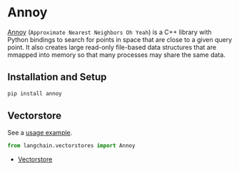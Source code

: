 # Annoy

[Annoy](https://github.com/spotify/annoy) (`Approximate Nearest Neighbors Oh Yeah`) is a C++ library with Python bindings to search for points in space that are close to a given query point. It also creates large read-only file-based data structures that are mmapped into memory so that many processes may share the same data.

## Installation and Setup[​](#installation-and-setup "Direct link to Installation and Setup")

```bash
pip install annoy  

```

## Vectorstore[​](#vectorstore "Direct link to Vectorstore")

See a [usage example](/docs/integrations/vectorstores/annoy).

```python
from langchain.vectorstores import Annoy  

```

- [Vectorstore](#vectorstore)
